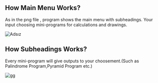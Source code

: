 ## How Main Menu Works?

As in the png file , program shows the main menu with subheadings.
Your input choosing mini-programs for calculations and drawings.

![Adsız](https://github.com/gulergokhan/Vektorel92CodesPython/assets/151137955/8d036057-366d-425f-ba9a-f702223c21aa)




## How Subheadings Works?

Every mini-program will give outputs to your choosement.(Such as Palindrome Program,Pyramid Program etc.)

![gg](https://github.com/gulergokhan/Vektorel92CodesPython/assets/151137955/df3e1d01-ebbc-4cc7-a87f-bdff356521af)


